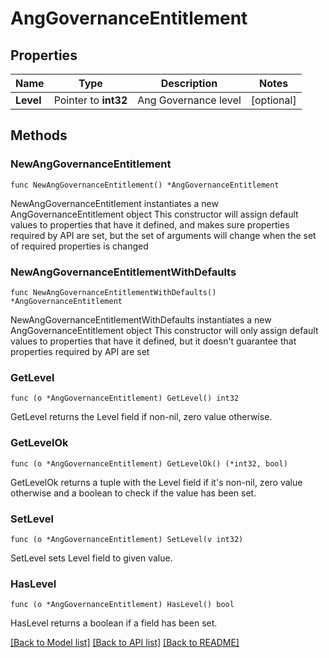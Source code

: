 # AngGovernanceEntitlement

## Properties

Name | Type | Description | Notes
------------ | ------------- | ------------- | -------------
**Level** | Pointer to **int32** | Ang Governance level | [optional] 

## Methods

### NewAngGovernanceEntitlement

`func NewAngGovernanceEntitlement() *AngGovernanceEntitlement`

NewAngGovernanceEntitlement instantiates a new AngGovernanceEntitlement object
This constructor will assign default values to properties that have it defined,
and makes sure properties required by API are set, but the set of arguments
will change when the set of required properties is changed

### NewAngGovernanceEntitlementWithDefaults

`func NewAngGovernanceEntitlementWithDefaults() *AngGovernanceEntitlement`

NewAngGovernanceEntitlementWithDefaults instantiates a new AngGovernanceEntitlement object
This constructor will only assign default values to properties that have it defined,
but it doesn't guarantee that properties required by API are set

### GetLevel

`func (o *AngGovernanceEntitlement) GetLevel() int32`

GetLevel returns the Level field if non-nil, zero value otherwise.

### GetLevelOk

`func (o *AngGovernanceEntitlement) GetLevelOk() (*int32, bool)`

GetLevelOk returns a tuple with the Level field if it's non-nil, zero value otherwise
and a boolean to check if the value has been set.

### SetLevel

`func (o *AngGovernanceEntitlement) SetLevel(v int32)`

SetLevel sets Level field to given value.

### HasLevel

`func (o *AngGovernanceEntitlement) HasLevel() bool`

HasLevel returns a boolean if a field has been set.


[[Back to Model list]](../README.md#documentation-for-models) [[Back to API list]](../README.md#documentation-for-api-endpoints) [[Back to README]](../README.md)


